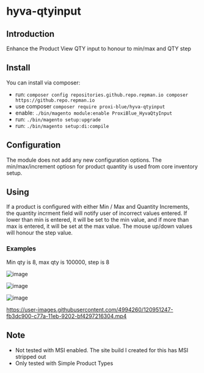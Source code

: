 # hyva-qtyinput

## Introduction

Enhance the Product View QTY input to honour to min/max and QTY step

## Install

You can install via composer:

* run: ```composer config repositories.github.repo.repman.io composer https://github.repo.repman.io```
* use composer ```composer require proxi-blue/hyva-qtyinput```
* enable: ```./bin/magento module:enable ProxiBlue_HyvaQtyInput```
* run: ```./bin/magento setup:upgrade```
* run: ```./bin/magento setup:di:compile```

## Configuration

The module does not add any new configuration options. The min/max/increment optiosn for product quantity is used from core inventory setup.

## Using

If a product is configured with either Min / Max and Quantity Increments, the quantity incrment field will notify user of incorrect values entered.
If lower than min is entered, it will be set to the min value, and if more than max is entered, it will be set at the max value.
The mouse up/down values will honour the step value.

### Examples

Min qty is 8, max qty is 100000, step is 8

![image](https://user-images.githubusercontent.com/4994260/120951071-a4d08a80-c77a-11eb-8779-c3aa7d12daac.png)

![image](https://user-images.githubusercontent.com/4994260/120951137-bdd93b80-c77a-11eb-8da1-0dc6613a86da.png)

![image](https://user-images.githubusercontent.com/4994260/120951173-d21d3880-c77a-11eb-954c-d51d696b995f.png)


https://user-images.githubusercontent.com/4994260/120951247-fb3dc900-c77a-11eb-9202-bf4297216304.mp4



## Note

* Not tested with MSI enabled. The site build I created for this has MSI stripped out
* Only tested with Simple Product Types
